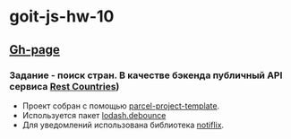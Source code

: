 # goit-js-hw-10

## [Gh-page](https://serg-rsv.github.io/goit-js-hw-10)

### Задание - поиск стран. В качестве бэкенда публичный API сервиса [Rest Countries](https://restcountries.com/#api-endpoints-v3-name))

- Проект собран с помощью
  [parcel-project-template](https://github.com/goitacademy/parcel-project-template).
- Используется пакет [lodash.debounce](https://www.npmjs.com/package/lodash.debounce)
- Для уведомлений использована библиотека [notiflix](https://github.com/notiflix/Notiflix#readme).

